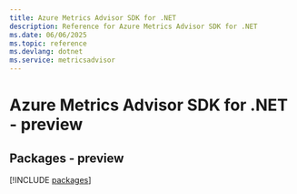 ```yaml
---
title: Azure Metrics Advisor SDK for .NET
description: Reference for Azure Metrics Advisor SDK for .NET
ms.date: 06/06/2025
ms.topic: reference
ms.devlang: dotnet
ms.service: metricsadvisor
---
```

# Azure Metrics Advisor SDK for .NET - preview
## Packages - preview
[!INCLUDE [packages](metrics-advisor-index.md)]